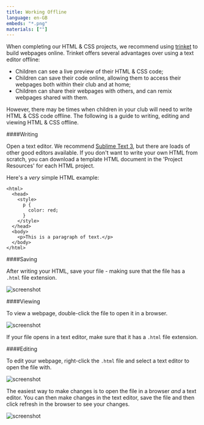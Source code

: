 ```yaml
---
title: Working Offline
language: en-GB
embeds: "*.png"
materials: [""]
---
```


When completing our HTML & CSS projects, we recommend using [trinket](https://trinket.io) to build webpages online. Trinket offers several advantages over using a text editor offline:

+ Children can see a live preview of their HTML & CSS code;
+ Children can save their code online, allowing them to access their webpages both within their club and at home;
+ Children can share their webpages with others, and can remix webpages shared with them.

However, there may be times when children in your club will need to write HTML & CSS code offline. The following is a guide to writing, editing and viewing HTML & CSS offline.

####Writing

Open a text editor. We recommend [Sublime Text 3](http://www.sublimetext.com/3), but there are loads of other good editors available. If you don't want to write your own HTML from scratch, you can download a template HTML document in the 'Project Resources' for each HTML project.

Here's a _very_ simple HTML example:

```
<html>
  <head>
    <style>
      p {
        color: red;  
      }
    </style>
  </head>
  <body>
    <p>This is a paragraph of text.</p>
  </body>
</html>
```

####Saving

After writing your HTML, save your file - making sure that the file has a `.html` file extension.

![screenshot](01/offline-save.png)

####Viewing

To view a webpage, double-click the file to open it in a browser.

![screenshot](01/offline-view.png)

If your file opens in a text editor, make sure that it has a `.html` file extension.

####Editing

To edit your webpage, right-click the `.html` file and select a text editor to open the file with.

![screenshot](01/offline-open.png)

The easiest way to make changes is to open the file in a browser _and_ a text editor. You can then make changes in the text editor, save the file and then click refresh in the browser to see your changes.

![screenshot](01/offline-edit.png)
